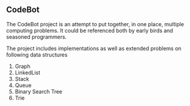 ## CodeBot

The CodeBot project is an attempt to put together, in one place, multiple computing problems. It could be referenced both by early birds and seasoned programmers.

The project includes implementations as well as extended problems on following data structures

1. Graph
2. LinkedList
3. Stack
5. Queue
6. Binary Search Tree
7. Trie